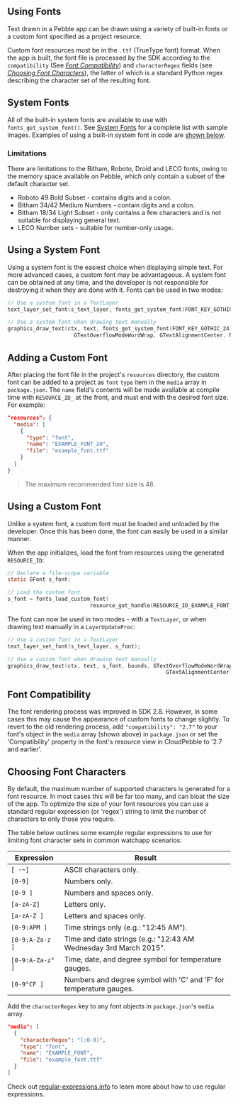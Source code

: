 <!--
Modified from https://github.com/google/pebble

# Copyright 2025 Google LLC
#
# Licensed under the Apache License, Version 2.0 (the "License");
# you may not use this file except in compliance with the License.
# You may obtain a copy of the License at
#
#     http://www.apache.org/licenses/LICENSE-2.0
#
# Unless required by applicable law or agreed to in writing, software
# distributed under the License is distributed on an "AS IS" BASIS,
# WITHOUT WARRANTIES OR CONDITIONS OF ANY KIND, either express or implied.
# See the License for the specific language governing permissions and
# limitations under the License.
-->

## Using Fonts

Text drawn in a Pebble app can be drawn using a variety of built-in fonts or a
custom font specified as a project resource.

Custom font resources must be in the `.ttf` (TrueType font) format. When the app
is built, the font file is processed by the SDK according to the `compatibility`
(See [*Font Compatibility*](#font-compatibility)) and `characterRegex`
fields (see [*Choosing Font Characters*](#choosing-font-characters)), the latter
of which is a standard Python regex describing the character set of the
resulting font.


## System Fonts

All of the built-in system fonts are available to use with
``fonts_get_system_font()``. See [System Fonts](./system-fonts.md) for
a complete list with sample images. Examples of using a built-in system font in
code are [shown below](#using-a-system-font).


### Limitations

There are limitations to the Bitham, Roboto, Droid and LECO fonts, owing to the
memory space available on Pebble, which only contain a subset of the default
character set.

* Roboto 49 Bold Subset - contains digits and a colon.
* Bitham 34/42 Medium Numbers - contain digits and a colon.
* Bitham 18/34 Light Subset - only contains a few characters and is not suitable
  for displaying general text.
* LECO Number sets - suitable for number-only usage.


## Using a System Font

Using a system font is the easiest choice when displaying simple text. For more
advanced cases, a custom font may be advantageous. A system font can be obtained
at any time, and the developer is not responsible for destroying it when they
are done with it. Fonts can be used in two modes:

```c
// Use a system font in a TextLayer
text_layer_set_font(s_text_layer, fonts_get_system_font(FONT_KEY_GOTHIC_24));
```

```c
// Use a system font when drawing text manually
graphics_draw_text(ctx, text, fonts_get_system_font(FONT_KEY_GOTHIC_24), bounds,
                     GTextOverflowModeWordWrap, GTextAlignmentCenter, NULL);
```


## Adding a Custom Font

After placing the font file in the project's `resources` directory, the custom
font can be added to a project as `font` `type` item in the `media` array in
`package.json`. The `name` field's contents will be made available at compile
time with `RESOURCE_ID_` at the front, and must end with the desired font size.
For example:

```json
"resources": {
  "media": [
    {
      "type": "font",
      "name": "EXAMPLE_FONT_20",
      "file": "example_font.ttf"
    }
  ]
}
```

> The maximum recommended font size is 48.

## Using a Custom Font

Unlike a system font, a custom font must be loaded and unloaded by the
developer. Once this has been done, the font can easily be used in a similar
manner.

When the app initializes, load the font from resources using the generated
`RESOURCE_ID`:

```c
// Declare a file-scope variable
static GFont s_font;
```

```c
// Load the custom font
s_font = fonts_load_custom_font(
                          resource_get_handle(RESOURCE_ID_EXAMPLE_FONT_20));
```

The font can now be used in two modes - with a ``TextLayer``, or when drawing
text manually in a ``LayerUpdateProc``:

```c
// Use a custom font in a TextLayer
text_layer_set_font(s_text_layer, s_font);
```

```c
// Use a custom font when drawing text manually
graphics_draw_text(ctx, text, s_font, bounds, GTextOverflowModeWordWrap,
                                                  GTextAlignmentCenter, NULL);
```


## Font Compatibility

The font rendering process was improved in SDK 2.8. However, in some cases this
may cause the appearance of custom fonts to change slightly. To revert to the
old rendering process, add `"compatibility": "2.7"` to your font's object in the
`media` array (shown above) in `package.json` or set the 'Compatibility'
property in the font's resource view in CloudPebble to '2.7 and earlier'.


## Choosing Font Characters

By default, the maximum number of supported characters is generated for a font
resource. In most cases this will be far too many, and can bloat the size of the
app. To optimize the size of your font resources you can use a standard regular
expression (or 'regex') string to limit the number of characters to only those
you require.

The table below outlines some example regular expressions to use for limiting
font character sets in common watchapp scenarios:

| Expression | Result |
|------------|--------|
| `[ -~]` | ASCII characters only. |
| `[0-9]` | Numbers only. |
| `[0-9 ]` | Numbers and spaces only. |
| `[a-zA-Z]` | Letters only. |
| `[a-zA-Z ]` | Letters and spaces only. |
| `[0-9:APM ]` | Time strings only (e.g.: "12:45 AM"). |
| `[0-9:A-Za-z ]` | Time and date strings (e.g.: "12:43 AM Wednesday 3rd March 2015". |
| `[0-9:A-Za-z° ]` | Time, date, and degree symbol for temperature gauges. |
| `[0-9°CF ]` | Numbers and degree symbol with 'C' and 'F' for temperature gauges. |

Add the `characterRegex` key to any font objects in `package.json`'s
`media` array.

```json
"media": [
  {
    "characterRegex": "[:0-9]",
    "type": "font",
    "name": "EXAMPLE_FONT",
    "file": "example_font.ttf"
  }
]
```

Check out
[regular-expressions.info](http://www.regular-expressions.info/tutorial.html)
to learn more about how to use regular expressions.
